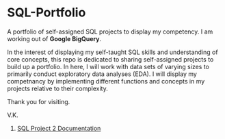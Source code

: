 # SQL-Portfolio
A portfolio of self-assigned SQL projects to display my competency. I am working out of **Google BigQuery**.

In the interest of displaying my self-taught SQL skills and understanding of core concepts, this repo is dedicated to sharing self-assigned projects to build up a portfolio. In here, I will work with data sets of varying sizes to primarily conduct exploratory data analyses (EDA). I will display my competnancy by implementing different functions and concepts in my projects relative to their complexity. 

Thank you for visiting.

V.K. 

1. [SQL Project 2 Documentation](https://docs.google.com/document/d/1mZX1MJEbVd8AgVRk5b9LzQewx9KFCWjd_gLqKvqCJcM/edit?usp=sharing)
